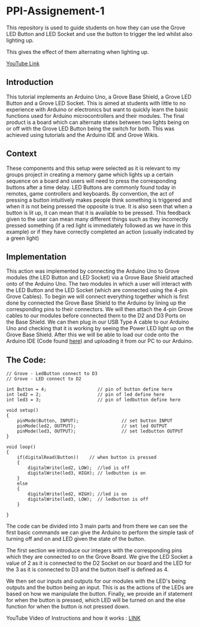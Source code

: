 # PPI-Assignement-1

This repository is used to guide students on how they can use the Grove LED Button and LED Socket and use the button to trigger the led whilst also lighting up.

This gives the effect of them alternating when lighting up.

[YouTube Link](https://youtu.be/gpqDTtEIVzs)

## Introduction

This tutorial implements an Arduino Uno, a Grove Base Shield, a Grove LED Button and a Grove LED Socket.
This is aimed at students with little to no experience with Arduino or electronics but want to quickly learn the basic functions used for Arduino microcontrollers and their modules.
The final product is a board which can alternate states between two lights being on or off with the Grove LED Button being the switch for both. This was achieved using tutorials and the Arduino IDE and Grove Wikis.

## Context

These components and this setup were selected as it is relevant to my groups project in creating a memory game which lights up a certain sequence on a board and users will need to press the corresponding buttons after a time delay. LED Buttons are commonly found today in remotes, game controllers and keyboards. By convention, the act of pressing a button intuitively makes people think something is triggered and when it is not being pressed the opposite is true. It is also seen that when a button is lit up, it can mean that it is available to be pressed. This feedback given to the user can mean many different things such as they incorrectly pressed something (if a red light is immediately followed as we have in this example) or if they have correctly completed an action (usually indicated by a green light)

## Implementation

This action was implemented by connecting the Arduino Uno to Grove modules (the LED Button and LED Socket) via a Grove Base Shield attached onto of the Arduino Uno. The two modules in which a user will interact with the LED Button and the LED Socket (which are connected using the 4-pin Grove Cables).
To begin we will connect everything together which is first done by connected the Grove Base Shield to the Arduino by lining up the corresponding pins to their connectors. We will then attach the 4-pin Grove cables to our modules before connected them to the D2 and D3 Ports on the Base Shield.
We can then plug in our USB Type A cable to our Arduino Uno and checking that it is working by seeing the Power LED light up on the Grove Base Shield. 
After this we will be able to load our code onto the Arduino IDE (Code found [here](https://github.com/david-djwu/PPI-Assignement-1)) and uploading it from our PC to our Arduino.


## The Code:

```
// Grove - LedButton connect to D3
// Grove - LED connect to D2

int Button = 4;                   // pin of button define here
int led2 = 2;                     // pin of led define here
int led3 = 3;                     // pin of ledbutton define here

void setup()
{
    pinMode(Button, INPUT);                // set button INPUT
    pinMode(led2, OUTPUT);                 // set led OUTPUT
    pinMode(led3, OUTPUT);                 // set ledbutton OUTPUT
}

void loop()
{
    if(digitalRead(Button))    // when button is pressed
    {
        digitalWrite(led2, LOW);  //led is off
        digitalWrite(led3, HIGH); // ledbutton is on
    }
    else
    {
        digitalWrite(led2, HIGH); //led is on
        digitalWrite(led3, LOW);  // ledbutton is off
    }
    
}
```
The code can be divided into 3 main parts and from there we can see the first basic commands we can give the Arduino to perform the simple task of turning off and on and LED given the state of the button. 

The first section we introduce our integers with the corresponding pins which they are connected to on the Grove Board. We give the LED Socket a value of 2 as it is connected to the D2 Socket on our board and the LED for the 3 as it is connected to D3 and the button itself is defined as 4.

We then set our inputs and outputs for our modules with the LED's being outputs and the button being an input. This is as the actions of the LEDs are based on how we manipulate the button.
Finally, we provide an if statement for when the button is pressed, which LED will be turned on and the else function for when the button is not pressed down.

YouTube Video of Instructions and how it works : [LINK](https://youtu.be/gpqDTtEIVzs)
